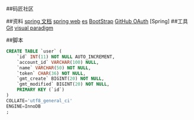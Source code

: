 ##码匠社区

##资料
[spring 文档](https://spring.io/guides)
[spring web](https://spring.io/guides/gs/serving-web-content/)
[es](https://elasticsearch.cn/explore)
[BootStrap](https://developer.github.com/v3/guides/managing-deploy-keys/#deploy-keys)
[GitHub OAuth](https://developer.github.com/apps/building-github-apps/creating-a-github-app/)
[Spring]
##工具
[Git](https://git-scm.com/download/win)
[visual paradigm](https://www.visual-paradigm.com/cn/)

##脚本
```sql
CREATE TABLE `user` (
	`id` INT(11) NOT NULL AUTO_INCREMENT,
	`account_id` VARCHAR(100) NULL,
	`name` VARCHAR(50) NOT NULL,
	`token` CHAR(36) NOT NULL,
	`gmt_create` BIGINT(20) NOT NULL,
	`gmt_modified` BIGINT(20) NOT NULL,
	PRIMARY KEY (`id`)
)
COLLATE='utf8_general_ci'
ENGINE=InnoDB
;

```